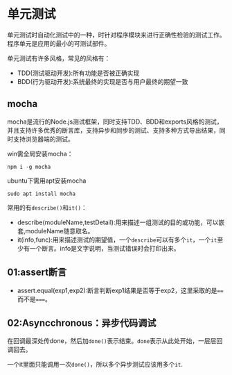 # 单元测试

单元测试时自动化测试中的一种，时针对程序模块来进行正确性检验的测试工作。程序单元是应用的最小的可测试部件。

单元测试有许多风格，常见的风格有：
* TDD(测试驱动开发):所有功能是否被正确实现
* BDD(行为驱动开发):系统最终的实现是否与用户最终的期望一致

## mocha

mocha是流行的Node.js测试框架，同时支持TDD、BDD和exports风格的测试，并且支持许多优秀的断言库，支持异步和同步的测试、支持多种方式导出结果，同时支持浏览器端的测试。

win需全局安装mocha：

```npm
npm i -g mocha
```
ubuntu下需用apt安装mocha

```linux
sudo apt install mocha
```

常用的有`describe()`和`it()`：

* describe(moduleName,testDetail):用来描述一组测试的目的或功能，可以嵌套,moduleName随意取名。
* it(info,func):用来描述测试的期望值，一个`describe`可以有多个`it`，一个`it`至少有一个断言。info是文字说明，当测试错误时会打印出来。

## 01:assert断言

* assert.equal(exp1,exp2):断言判断exp1结果是否等于exp2，这里采取的是`==`而不是`===`。

## 02:Asyncchronous：异步代码调试

在回调最深处传done，然后加`done()`表示结束。`done`表示从此处开始，一层层回调回去。

一个it里面只能调用一次`done()`，所以多个异步测试应该用多个`it`.